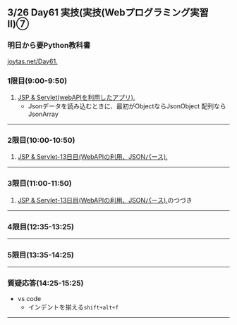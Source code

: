 ## 3/26 Day61 実技(実技(Webプログラミング実習Ⅱ)⑦
### 明日から要Python教科書
[joytas.net/Day61.]()
### 1限目(9:00-9:50)
1. [JSP & Servlet(webAPIを利用したアプリ).](https://joytas.net/programming/webapi)
	- Jsonデータを読み込むときに、最初がObjectならJsonObject
	配列ならJsonArray
---
### 2限目(10:00-10:50)
1. [JSP & Servlet-13日目(WebAPIの利用、JSONパース).](https://joytas.net/programming/jspservlet13)
---
### 3限目(11:00-11:50)
1. [JSP & Servlet-13日目(WebAPIの利用、JSONパース).](https://joytas.net/programming/jspservlet13)のつづき
---
### 4限目(12:35-13:25)
---
### 5限目(13:35-14:25)
---
### 質疑応答(14:25-15:25)
- vs code
	- インデントを揃える`shift+alt+f`
----
